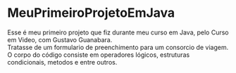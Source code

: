 # MeuPrimeiroProjetoEmJava <br /> 
Esse é meu primeiro projeto que fiz durante meu curso em Java, pelo Curso em Video, com Gustavo Guanabara. <br /> 
Tratasse de um formulario de preenchimento para um consorcio de viagem. <br /> 
O corpo do código consiste em operadores lógicos, estruturas condicionais, metodos e entre outros. <br /> 
